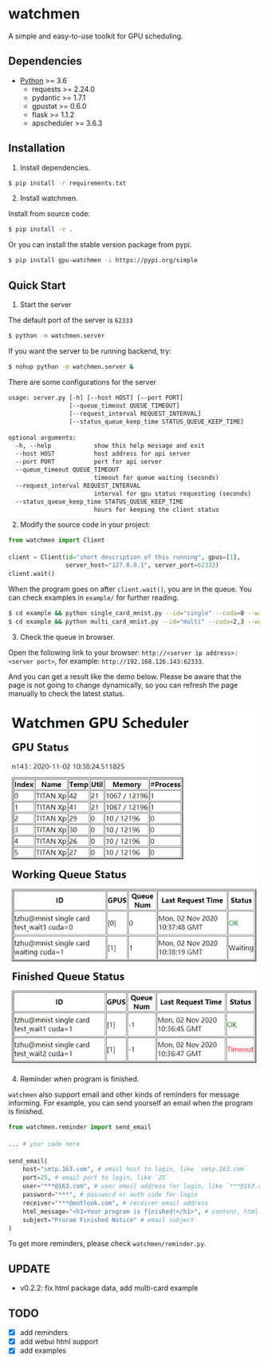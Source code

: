 # watchmen
A simple and easy-to-use toolkit for GPU scheduling.

## Dependencies
- [Python](https://www.python.org/downloads/) >= 3.6
  - requests >= 2.24.0
  - pydantic >= 1.7.1
  - gpustat >= 0.6.0
  - flask >= 1.1.2
  - apscheduler >= 3.6.3

## Installation

1. Install dependencies.
```bash
$ pip install -r requirements.txt
```

2. Install watchmen.

Install from source code:
```bash
$ pip install -e .
```

Or you can install the stable version package from pypi.
```bash
$ pip install gpu-watchmen -i https://pypi.org/simple
```

## Quick Start
1. Start the server

The default port of the server is `62333`
```bash
$ python -m watchmen.server
```

If you want the server to be running backend, try:
```bash
$ nohup python -m watchmen.server &
```

There are some configurations for the server
```
usage: server.py [-h] [--host HOST] [--port PORT]
                 [--queue_timeout QUEUE_TIMEOUT]
                 [--request_interval REQUEST_INTERVAL]
                 [--status_queue_keep_time STATUS_QUEUE_KEEP_TIME]

optional arguments:
  -h, --help            show this help message and exit
  --host HOST           host address for api server
  --port PORT           port for api server
  --queue_timeout QUEUE_TIMEOUT
                        timeout for queue waiting (seconds)
  --request_interval REQUEST_INTERVAL
                        interval for gpu status requesting (seconds)
  --status_queue_keep_time STATUS_QUEUE_KEEP_TIME
                        hours for keeping the client status
```

2. Modify the source code in your project:

```python
from watchmen import Client

client = Client(id="short description of this running", gpus=[1],
                server_host="127.0.0.1", server_port=62333)
client.wait()
```

When the program goes on after `client.wait()`, you are in the queue.
You can check examples in `example/` for further reading.

```bash
$ cd example && python single_card_mnist.py --id="single" --cuda=0 --wait
$ cd example && python multi_card_mnist.py --id="multi" --cuda=2,3 --wait
```

3. Check the queue in browser.

Open the following link to your browser: `http://<server ip address>:<server port>`, for example: `http://192.168.126.143:62333`.

And you can get a result like the demo below.
Please be aware that the page is not going to change dynamically, so you can refresh the page manually to check the latest status.

![Demo](demo.png)

4. Reminder when program is finished.

`watchmen` also support email and other kinds of reminders for message informing.
For example, you can send yourself an email when the program is finished.

```python
from watchmen.reminder import send_email

... # your code here

send_email(
    host="smtp.163.com", # email host to login, like `smtp.163.com`
    port=25, # email port to login, like `25`
    user="***@163.com", # user email address for login, like `***@163.com`
    password="***", # password or auth code for login
    receiver="***@outlook.com", # receiver email address
    html_message="<h1>Your program is finished!</h1>", # content, html format supported
    subject="Proram Finished Notice" # email subject
)
```

To get more reminders, please check `watchmen/reminder.py`.

## UPDATE
- v0.2.2: fix html package data, add multi-card example

## TODO
- [x] add reminders
- [x] add webui html support
- [x] add examples
